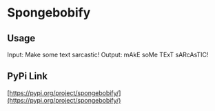 # Spongebobify

## Usage

Input: Make some text sarcastic!
Output: mAkE soMe TExT sARcAsTIC!

## PyPi Link

[https://pypi.org/project/spongebobify/](https://pypi.org/project/spongebobify/)
